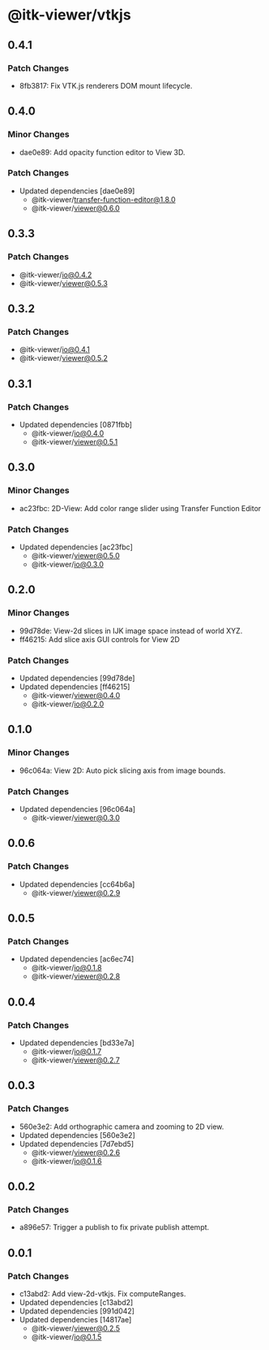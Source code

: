 # @itk-viewer/vtkjs

## 0.4.1

### Patch Changes

- 8fb3817: Fix VTK.js renderers DOM mount lifecycle.

## 0.4.0

### Minor Changes

- dae0e89: Add opacity function editor to View 3D.

### Patch Changes

- Updated dependencies [dae0e89]
  - @itk-viewer/transfer-function-editor@1.8.0
  - @itk-viewer/viewer@0.6.0

## 0.3.3

### Patch Changes

- @itk-viewer/io@0.4.2
- @itk-viewer/viewer@0.5.3

## 0.3.2

### Patch Changes

- @itk-viewer/io@0.4.1
- @itk-viewer/viewer@0.5.2

## 0.3.1

### Patch Changes

- Updated dependencies [0871fbb]
  - @itk-viewer/io@0.4.0
  - @itk-viewer/viewer@0.5.1

## 0.3.0

### Minor Changes

- ac23fbc: 2D-View: Add color range slider using Transfer Function Editor

### Patch Changes

- Updated dependencies [ac23fbc]
  - @itk-viewer/viewer@0.5.0
  - @itk-viewer/io@0.3.0

## 0.2.0

### Minor Changes

- 99d78de: View-2d slices in IJK image space instead of world XYZ.
- ff46215: Add slice axis GUI controls for View 2D

### Patch Changes

- Updated dependencies [99d78de]
- Updated dependencies [ff46215]
  - @itk-viewer/viewer@0.4.0
  - @itk-viewer/io@0.2.0

## 0.1.0

### Minor Changes

- 96c064a: View 2D: Auto pick slicing axis from image bounds.

### Patch Changes

- Updated dependencies [96c064a]
  - @itk-viewer/viewer@0.3.0

## 0.0.6

### Patch Changes

- Updated dependencies [cc64b6a]
  - @itk-viewer/viewer@0.2.9

## 0.0.5

### Patch Changes

- Updated dependencies [ac6ec74]
  - @itk-viewer/io@0.1.8
  - @itk-viewer/viewer@0.2.8

## 0.0.4

### Patch Changes

- Updated dependencies [bd33e7a]
  - @itk-viewer/io@0.1.7
  - @itk-viewer/viewer@0.2.7

## 0.0.3

### Patch Changes

- 560e3e2: Add orthographic camera and zooming to 2D view.
- Updated dependencies [560e3e2]
- Updated dependencies [7d7ebd5]
  - @itk-viewer/viewer@0.2.6
  - @itk-viewer/io@0.1.6

## 0.0.2

### Patch Changes

- a896e57: Trigger a publish to fix private publish attempt.

## 0.0.1

### Patch Changes

- c13abd2: Add view-2d-vtkjs. Fix computeRanges.
- Updated dependencies [c13abd2]
- Updated dependencies [991d042]
- Updated dependencies [14817ae]
  - @itk-viewer/viewer@0.2.5
  - @itk-viewer/io@0.1.5
